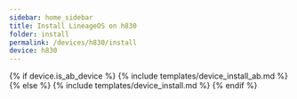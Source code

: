```yaml
---
sidebar: home_sidebar
title: Install LineageOS on h830
folder: install
permalink: /devices/h830/install
device: h830
---
```

{% if device.is_ab_device %}
{% include templates/device_install_ab.md %}
{% else %}
{% include templates/device_install.md %}
{% endif %}
